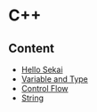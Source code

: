 # C++

## Content

- [Hello Sekai](./01-hello)
- [Variable and Type](./02-variable-and-type)
- [Control Flow](./03-control-flow)
- [String]()
